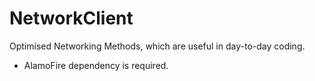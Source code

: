 # NetworkClient
Optimised Networking Methods, which are useful in day-to-day coding.
* AlamoFire dependency is required.

